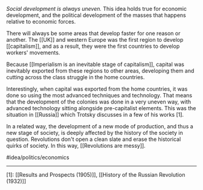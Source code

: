 *Social development is always uneven.* This idea holds true for economic development, and the political development of the masses that happens relative to economic forces.

There will always be some areas that develop faster for one reason or another. The [[UK]] and western Europe was the first region to develop [[capitalism]], and as a result, they were the first countries to develop workers' movements. 

Because [[Imperialism is an inevitable stage of capitalism]], capital was inevitably exported from these regions to other areas, developing them and cutting across the class struggle in the home countries. 

Interestingly, when capital was exported from the home countries, it was done so using the most advanced techniques and technology. That means that the development of the colonies was done in a very uneven way, with advanced technology sitting alongside pre-capitalist elements. This was the situation in [[Russia]] which Trotsky discusses in a few of his works [1]. 

In a related way, the development of a new mode of production, and thus a new stage of society, is deeply affected by the history of the society in question. Revolutions don't open a clean slate and erase the historical quirks of society. In this way, [[Revolutions are messy]]. 

#idea/politics/economics 

---
[1]: [[Results and Prospects (1905)]], [[History of the Russian Revolution (1932)]]